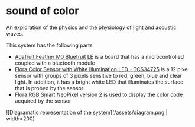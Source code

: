 # sound of color

An exploration of the physics and the physiology of light and acoustic waves.

This system has the following parts

- [Adafruit Feather M0 Bluefruit LE](https://www.adafruit.com/product/2995) is a board that has a microcontrolled coupled with a bluetooth module
- [Flora Color Sensor with White Illumination LED - TCS34725](https://www.adafruit.com/product/1356) is a 12 pixel sensor with groups of 3 pixels sensitive to red, green, blue and clear light. In addition, it has a bright white LED that illuminates the surface that is probed by the sensor
- [Flora RGB Smart NeoPixel version 2](https://www.adafruit.com/product/1260) is used to display the color code acquired by the sensor

![Diagramatic representation of the system](/assets/diagram.png | width=200)
